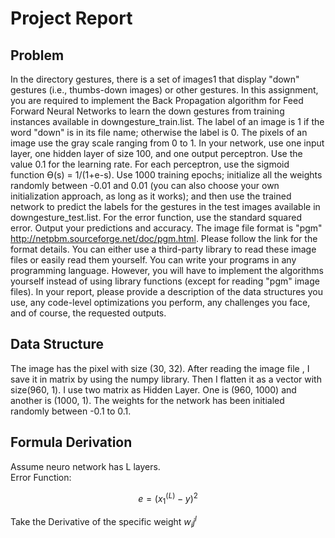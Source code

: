 # Project Report
## Problem
In the directory gestures, there is a set of images1 that display "down" gestures (i.e., thumbs-down images) or other gestures. In this assignment, you are required to implement the Back Propagation algorithm for Feed Forward Neural Networks to learn the down gestures from training instances available in downgesture_train.list. The label of an image is 1 if the word "down" is in its file name; otherwise the label is 0. The pixels of an image use the gray scale ranging from 0 to 1. In your network, use one input layer, one hidden layer of size 100, and one output perceptron. Use the value 0.1 for the learning rate. For each perceptron, use the sigmoid function Ɵ(s) = 1/(1+e-s). Use 1000 training epochs; initialize all the weights randomly between -0.01 and 0.01 (you can also choose your own initialization approach, as long as it works); and then use the trained network to predict the labels for the gestures in the test images available in downgesture_test.list. For the error function, use the standard squared error. Output your predictions and accuracy.
The image file format is "pgm" <http://netpbm.sourceforge.net/doc/pgm.html>. Please follow the link for the format details. You can either use a third-party library to read these image files or easily read them yourself.
You can write your programs in any programming language. However, you will have to implement the algorithms yourself instead of using library functions (except for reading "pgm" image files). In your report, please provide a description of the data structures you use, any code-level optimizations you perform, any challenges you face, and of course, the requested outputs.
## Data Structure
The image has the pixel with size (30, 32). After reading the image file , 
I save it in matrix by using the numpy library. Then I flatten it as a vector with size(960, 1).
I use two matrix as Hidden Layer. One is (960, 1000) and another is (1000, 1). The weights for the network has been initialed randomly between -0.1 to 0.1.

## Formula Derivation
Assume neuro network has L layers.  
Error Function:
```math
e = \left(x_1^{(L)} - y\right)^2
```
Take the Derivative of the specific weight $w_ij^{l}$
